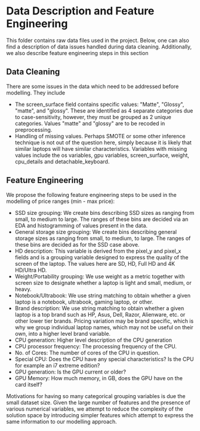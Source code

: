 # Data Description and Feature Engineering

This folder contains raw data files used in the project. Below, one can also find a description of data issues handled during data cleaning.
Additionally, we also describe feature engineering steps in this section

## Data Cleaning 

There are some issues in the data which need to be addressed before modelling. They include

- The screen_surface field contains specific values: "Matte", "Glossy", "matte", and "glossy". These are identified as 4 separate categories due to case-sensitivity, however, they must be grouped as 2 unique categories. Values "matte" and "glossy" are to be recoded in preprocessing.
- Handling of missing values. Perhaps SMOTE or some other inference technique is not out of the question here, simply because it is likely that similar laptops will have similar characteristics. Variables with missing values include the os variables, gpu variables, screen_surface, weight, cpu_details and detachable_keyboard.

## Feature Engineering

We propose the following feature engineering steps to be used in the modelling of price ranges (min - max price):

- SSD size grouping: We create bins describing SSD sizes as ranging from small, to medium to large. The ranges of these bins are decided via an EDA and histogramming of values present in the data.
- General storage size grouping: We create bins describing general storage sizes as ranging from small, to medium, to large. The ranges of these bins are decided as for the SSD case above.
- HD description: This variable is derived from the pixel_y and pixel_x fields and is a grouping variable designed to express the quality of the screen of the laptop. The values here are SD, HD, Full HD and 4K HD/Ultra HD.
- Weight/Portability grouping: We use weight as a metric together with screen size to designate whether a laptop is light and small, medium, or heavy.
- Notebook/Ultrabook: We use string matching to obtain whether a given laptop is a notebook, ultrabook, gaming laptop, or other.
- Brand description: We use string matching to obtain whether a given laptop is a top brand such as HP, Asus, Dell, Razor, Alienware, etc. or other lower tier brands. Pricing variation may be brand specific, which is why we group individual laptop names, which may not be useful on their own, into a higher level brand variable.
- CPU generation: Higher level description of the CPU generation
- CPU processor frequency: The processing frequency of the CPU.
- No. of Cores: The number of cores of the CPU in question.
- Special CPU: Does the CPU have any special characteristics? Is the CPU for example an i7 extreme edition?
- GPU generation: Is the GPU current or older? 
- GPU Memory: How much memory, in GB, does the GPU have on the card itself?

Motivations for having so many categorical grouping variables is due the small dataset size. Given the large number of features and the presence of various numerical variables, we attempt to reduce the complexity of the solution space by introducing simpler features which attempt to express the same information to our modelling approach.



